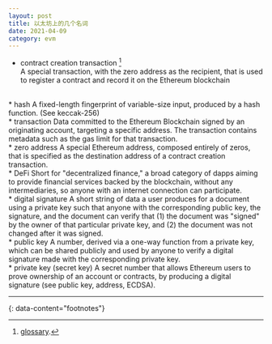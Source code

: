 ```yaml
---
layout: post
title: 以太坊上的几个名词
date: 2021-04-09
category: evm
---
```


* contract creation transaction [^1]  
A special transaction, with the zero address as the recipient, that is used to register a contract and record it on the Ethereum blockchain
<br/>
* hash  
A fixed-length fingerprint of variable-size input, produced by a hash function. (See keccak-256)
<br/>
* transaction  
Data committed to the Ethereum Blockchain signed by an originating account, targeting a specific address. The transaction contains metadata such as the gas limit for that transaction.
<br/>
* zero address  
A special Ethereum address, composed entirely of zeros, that is specified as the destination address of a contract creation transaction.
<br/>
*  DeFi  
Short for "decentralized finance," a broad category of dapps aiming to provide financial services backed by the blockchain, without any intermediaries, so anyone with an internet connection can participate.
<br/>
* digital signature  
A short string of data a user produces for a document using a private key such that anyone with the corresponding public key, the signature, and the document can verify that (1) the document was "signed" by the owner of that particular private key, and (2) the document was not changed after it was signed.
<br/>
* public key  
A number, derived via a one-way function from a private key, which can be shared publicly and used by anyone to verify a digital signature made with the corresponding private key.  
<br/>
* private key (secret key)
A secret number that allows Ethereum users to prove ownership of an account or contracts, by producing a digital signature (see public key, address, ECDSA).
<br/>




---
{: data-content="footnotes"}

[^1]: [glossary](https://ethereum.org/zh/glossary/).